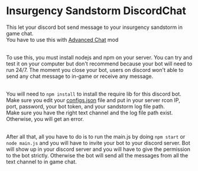 # Insurgency Sandstorm DiscordChat
This let your discord bot send message to your insurgency sandstorm in game chat.<br>
You have to use this with [Advanced Chat](https://insurgencysandstorm.mod.io/advanced-chat) mod<br><br>

To use this, you must install nodejs and npm on your server. You can try and test it on your computer but don't recommend because your bot will need to run 24/7. The moment you close your bot, users on discord won't able to send any chat message to in-game or receive any message.<br><br>

You will need to `npm install` to install the require lib for this discord bot.<br>
Make sure you edit your [configs.json](https://github.com/zWolfi/INS_Sandstorm_DiscordChat/blob/master/configs.json) file and put in your server rcon IP, port, password, your bot token, and your sandstorm log file path.<br>
Make sure you have the right text channel and the log file path exist. Otherwise, you will get an error.<br><br>

After all that, all you have to do is to run the main.js by doing `npm start` or `node main.js` and you will have to invite your bot to your discord server. Bot will show up in your discord server and you will have to give the permission to the bot strictly. Otherwise the bot will send all the messages from all the text channel to in game chat.

